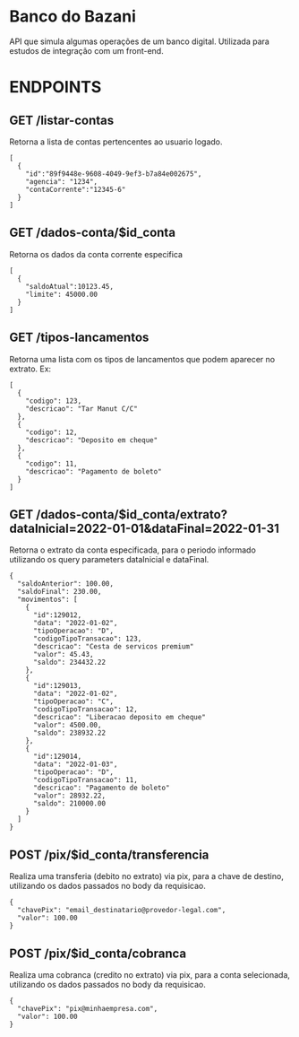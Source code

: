 # Banco do Bazani
API que simula algumas operações de um banco digital. Utilizada para estudos de integração com um front-end.

# ENDPOINTS
## GET /listar-contas
Retorna a lista de contas pertencentes ao usuario logado.
```
[
  {
    "id":"89f9448e-9608-4049-9ef3-b7a84e002675",
    "agencia": "1234",
    "contaCorrente":"12345-6"
  }
]
```

## GET /dados-conta/$id_conta
Retorna os dados da conta corrente especifica
```
[
  {
    "saldoAtual":10123.45,
    "limite": 45000.00
  }
]
```
## GET /tipos-lancamentos
Retorna uma lista com os tipos de lancamentos que podem aparecer no extrato. Ex:
```
[
  {
    "codigo": 123,
    "descricao": "Tar Manut C/C"
  },
  {
    "codigo": 12,
    "descricao": "Deposito em cheque"
  },
  {
    "codigo": 11,
    "descricao": "Pagamento de boleto"
  }
]
```

## GET /dados-conta/$id_conta/extrato?dataInicial=2022-01-01&dataFinal=2022-01-31
Retorna o extrato da conta especificada, para o periodo informado utilizando os query parameters dataInicial e dataFinal.
```
{
  "saldoAnterior": 100.00,
  "saldoFinal": 230.00,
  "movimentos": [
    {
      "id":129012,
      "data": "2022-01-02",
      "tipoOperacao": "D",
      "codigoTipoTransacao": 123,
      "descricao": "Cesta de servicos premium" 
      "valor": 45.43,
      "saldo": 234432.22
    },
    {
      "id":129013,
      "data": "2022-01-02",
      "tipoOperacao": "C",
      "codigoTipoTransacao": 12,
      "descricao": "Liberacao deposito em cheque" 
      "valor": 4500.00,
      "saldo": 238932.22
    },
    {
      "id":129014,
      "data": "2022-01-03",
      "tipoOperacao": "D",
      "codigoTipoTransacao": 11,
      "descricao": "Pagamento de boleto" 
      "valor": 28932.22,
      "saldo": 210000.00
    }
  ]
}
```

## POST /pix/$id_conta/transferencia
Realiza uma transferia (debito no extrato) via pix, para a chave de destino, utilizando os dados passados no body da requisicao.
```
{
  "chavePix": "email_destinatario@provedor-legal.com",
  "valor": 100.00
}
```

## POST /pix/$id_conta/cobranca
Realiza uma cobranca (credito no extrato) via pix, para a conta selecionada, utilizando os dados passados no body da requisicao.
```
{
  "chavePix": "pix@minhaempresa.com",
  "valor": 100.00
}
```
